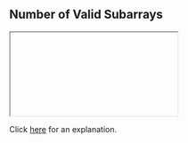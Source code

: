 ##  Number of Valid Subarrays 

<iframe></iframe>

Click [here](Explanation.md) for an explanation.

